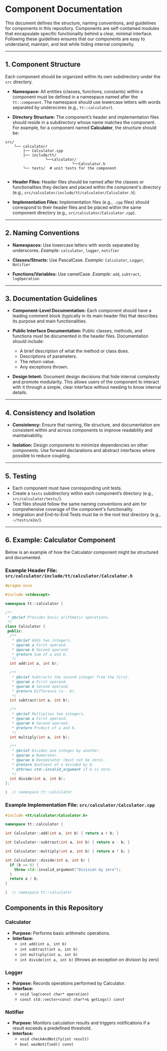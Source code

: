 # Component Documentation

This document defines the structure, naming conventions, and guidelines for components in this repository. Components are self-contained modules that encapsulate specific functionality behind a clear, minimal interface. Following these guidelines ensures that our components are easy to understand, maintain, and test while hiding internal complexity.

---

## 1. Component Structure

Each component should be organized within its own subdirectory under the `src` directory.

- **Namespace:**
  All entities (classes, functions, constants) within a component must be defined in a namespace named after the `tt::component`. The namespace should use lowercase letters with words separated by underscores (e.g., `tt::calculator`).

- **Directory Structure:**
  The component’s header and implementation files should reside in a subdirectory whose name matches the component. For example, for a component named **Calculator**, the structure should be:
```
src/
    └── calculator/
        ├── Calculator.cpp
        ├── include/tt/
                  └──calculator/
                              └──Calculator.h
        └── tests/  # unit tests for the component
              
```

- **Header Files:**
Header files should be named after the classes or functionalities they declare and placed within the component's directory (e.g., `src/calculator/include/tt/calculator/Calculator.h`).

- **Implementation Files:**
Implementation files (e.g., `.cpp` files) should correspond to their header files and be placed within the same component directory (e.g., `src/calculator/Calculator.cpp`).

---

## 2. Naming Conventions

- **Namespaces:** Use lowercase letters with words separated by underscores.
*Example:* `calculator`, `logger`, `notifier`

- **Classes/Structs:** Use PascalCase.
*Example:* `Calculator`, `Logger`, `Notifier`

- **Functions/Variables:** Use camelCase.
*Example:* `add`, `subtract`, `logOperation`

---

## 3. Documentation Guidelines

- **Component-Level Documentation:**
Each component should have a leading comment block (typically in its main header file) that describes its purpose and main functionalities.

- **Public Interface Documentation:**
Public classes, methods, and functions must be documented in the header files. Documentation should include:
  - A brief description of what the method or class does.
  - Descriptions of parameters.
  - The return value.
  - Any exceptions thrown.

- **Design Intent:**
Document design decisions that hide internal complexity and promote modularity. This allows users of the component to interact with it through a simple, clear interface without needing to know internal details.

---

## 4. Consistency and Isolation

- **Consistency:**
Ensure that naming, file structure, and documentation are consistent within and across components to improve readability and maintainability.

- **Isolation:**
Design components to minimize dependencies on other components. Use forward declarations and abstract interfaces where possible to reduce coupling.

---

## 5. Testing

- Each component must have corresponding unit tests.
- Create a `tests` subdirectory within each component’s directory (e.g., `src/calculator/tests/`).
- Test files should follow the same naming conventions and aim for comprehensive coverage of the component's functionality.
- Integration and End-to-End Tests must be in the root test directory (e.g., `~/tests/e2e/`).

---

## 6. Example: Calculator Component

Below is an example of how the Calculator component might be structured and documented.

### Example Header File: `src/calculator/include/tt/calculator/Calculator.h`

```cpp
#pragma once

#include <stdexcept>

namespace tt::calculator {

/**
 * @brief Provides basic arithmetic operations.
 */
class Calculator {
 public:
  /**
   * @brief Adds two integers.
   * @param a First operand.
   * @param b Second operand.
   * @return Sum of a and b.
   */
  int add(int a, int b);

  /**
   * @brief Subtracts the second integer from the first.
   * @param a First operand.
   * @param b Second operand.
   * @return Difference (a - b).
   */
  int subtract(int a, int b);

  /**
   * @brief Multiplies two integers.
   * @param a First operand.
   * @param b Second operand.
   * @return Product of a and b.
   */
  int multiply(int a, int b);

  /**
   * @brief Divides one integer by another.
   * @param a Numerator.
   * @param b Denominator (must not be zero).
   * @return Quotient of a divided by b.
   * @throws std::invalid_argument if b is zero.
   */
  int divide(int a, int b);
};

}  // namespace tt::calculator

```

### Example Implementation File: `src/calculator/Calculator.cpp`

```cpp
#include <tt/calculator/Calculator.h>

namespace tt::calculator {

int Calculator::add(int a, int b) { return a + b; }

int Calculator::subtract(int a, int b) { return a - b; }

int Calculator::multiply(int a, int b) { return a * b; }

int Calculator::divide(int a, int b) {
  if (b == 0) {
    throw std::invalid_argument("Division by zero");
  }
  return a / b;
}

}  // namespace tt::calculator

```

## Components in this Repository

### Calculator
- **Purpose:** Performs basic arithmetic operations.
- **Interface:**
  - `int add(int a, int b)`
  - `int subtract(int a, int b)`
  - `int multiply(int a, int b)`
  - `int divide(int a, int b)` (throws an exception on division by zero)


### Logger
- **Purpose:** Records operations performed by Calculator.
- **Interface:**
  - `void log(const char* operation)`
  - `const std::vector<const char*>& getLogs() const`

### Notifier
- **Purpose:** Monitors calculation results and triggers notifications if a result exceeds a predefined threshold.
- **Interface:**
  - `void checkAndNotify(int result)`
  - `bool wasNotified() const`
